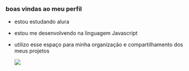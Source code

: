 ### boas vindas ao meu perfil 

- estou estudando alura
- estou me desenvolvendo na linguagem Javascript 
- utilizo esse espaço para minha organização e compartilhamento dos meus projetos

  ![](https://tenor.com/pt-BR/view/elon-sabe-muito-sabe-muito-inteligente-sabedoria-elon-musk-gif-)
